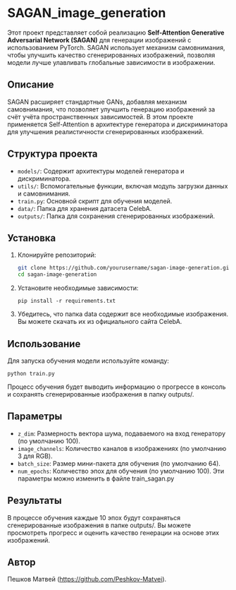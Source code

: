 # SAGAN_image_generation

Этот проект представляет собой реализацию **Self-Attention Generative Adversarial Network (SAGAN)** для генерации изображений с использованием PyTorch. SAGAN использует механизм самовнимания, чтобы улучшить качество сгенерированных изображений, позволяя модели лучше улавливать глобальные зависимости в изображении.

## Описание

SAGAN расширяет стандартные GANs, добавляя механизм самовнимания, что позволяет улучшить генерацию изображений за счёт учёта пространственных зависимостей. В этом проекте применяется Self-Attention в архитектуре генератора и дискриминатора для улучшения реалистичности сгенерированных изображений.

## Структура проекта

- `models/`: Содержит архитектуры моделей генератора и дискриминатора.
- `utils/`: Вспомогательные функции, включая модуль загрузки данных и самовнимания.
- `train.py`: Основной скрипт для обучения моделей.
- `data/`: Папка для хранения датасета CelebA.
- `outputs/`: Папка для сохранения сгенерированных изображений.

## Установка

1. Клонируйте репозиторий:

   ```bash
   git clone https://github.com/yourusername/sagan-image-generation.git
   cd sagan-image-generation
   ```
2. Установите необходимые зависимости:
   ```
   pip install -r requirements.txt
   ```
3. Убедитесь, что папка data содержит все необходимые изображения. Вы можете скачать их из официального сайта CelebA.

## Использование

Для запуска обучения модели используйте команду:

  ```
  python train.py
  ```

Процесс обучения будет выводить информацию о прогрессе в консоль и сохранять сгенерированные изображения в папку outputs/.

## Параметры
- `z_dim`: Размерность вектора шума, подаваемого на вход генератору (по умолчанию 100).
- `image_channels`: Количество каналов в изображениях (по умолчанию 3 для RGB).
- `batch_size`: Размер мини-пакета для обучения (по умолчанию 64).
- `num_epochs`: Количество эпох для обучения (по умолчанию 100).
Эти параметры можно изменить в файле train_sagan.py

## Результаты

В процессе обучения каждые 10 эпох будут сохраняться сгенерированные изображения в папке outputs/. Вы можете просмотреть прогресс и оценить качество генерации на основе этих изображений.

## Автор

Пешков Матвей (https://github.com/Peshkov-Matvei).
